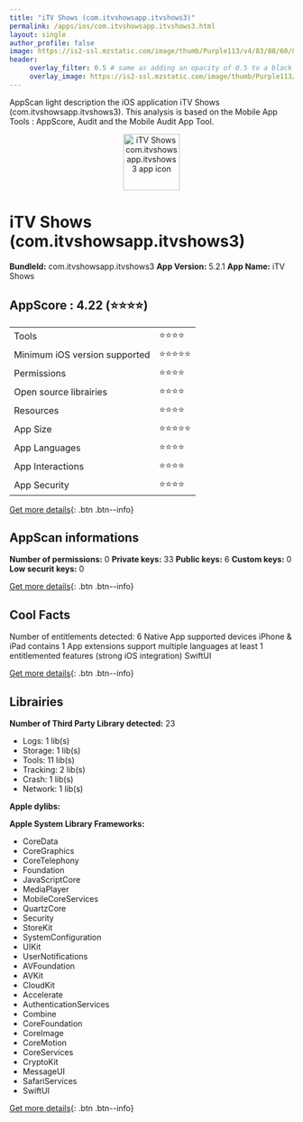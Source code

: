 ```yaml
---
title: "iTV Shows (com.itvshowsapp.itvshows3)"
permalink: /apps/ios/com.itvshowsapp.itvshows3.html
layout: single
author_profile: false
image: https://is2-ssl.mzstatic.com/image/thumb/Purple113/v4/83/88/60/83886026-fcfa-0814-0ad2-93f4c2feef5a/AppIcon-0-1x_U007emarketing-6-0-85-220.png/512x512bb.jpg
header: 
     overlay_filter: 0.5 # same as adding an opacity of 0.5 to a black background
     overlay_image: https://is2-ssl.mzstatic.com/image/thumb/Purple113/v4/83/88/60/83886026-fcfa-0814-0ad2-93f4c2feef5a/AppIcon-0-1x_U007emarketing-6-0-85-220.png/512x512bb.jpg
---
```

AppScan light description the iOS application iTV Shows (com.itvshowsapp.itvshows3). This analysis is based on the Mobile App Tools : AppScore, Audit and the Mobile Audit App Tool.

  
  
<div style="text-align: center;"><img src="https://is2-ssl.mzstatic.com/image/thumb/Purple113/v4/83/88/60/83886026-fcfa-0814-0ad2-93f4c2feef5a/AppIcon-0-1x_U007emarketing-6-0-85-220.png/512x512bb.jpg" width="100" height="100" alt="iTV Shows com.itvshowsapp.itvshows3 app icon"></div>  
  
# iTV Shows (com.itvshowsapp.itvshows3)

**BundleId:** com.itvshowsapp.itvshows3
**App Version:** 5.2.1
**App Name:** iTV Shows


## AppScore : 4.22 (⭐️⭐️⭐️⭐️) 

<table>
<tr><td> Tools </td><td> ⭐️⭐️⭐️⭐️ </td></tr>
<tr><td> Minimum iOS version supported </td><td> ⭐️⭐️⭐️⭐️⭐️ </td></tr>
<tr><td> Permissions </td><td> ⭐️⭐️⭐️⭐️ </td></tr>
<tr><td> Open source librairies </td><td> ⭐️⭐️⭐️⭐️ </td></tr>
<tr><td> Resources </td><td> ⭐️⭐️⭐️⭐️ </td></tr>
<tr><td> App Size </td><td> ⭐️⭐️⭐️⭐️⭐️ </td></tr>
<tr><td> App Languages </td><td> ⭐️⭐️⭐️⭐️ </td></tr>
<tr><td> App Interactions </td><td> ⭐️⭐️⭐️⭐️ </td></tr>
<tr><td> App Security </td><td> ⭐️⭐️⭐️⭐️ </td></tr>
</table>

[Get more details](/pricing.html){: .btn .btn--info}  
  
## AppScan informations 

**Number of permissions:** 0
**Private keys:** 33
**Public keys:** 6
**Custom keys:** 0
**Low securit keys:** 0
  
[Get more details](/pricing.html){: .btn .btn--info}

## Cool Facts

Number of entitlements detected: 6
Native App
supported devices iPhone & iPad
contains 1 App extensions
support multiple languages
at least 1 entitlemented features (strong iOS integration)
SwiftUI
  
[Get more details](/pricing.html){: .btn .btn--info}

## Librairies 
**Number of Third Party Library detected:** 23
- Logs: 1 lib(s)
- Storage: 1 lib(s)
- Tools: 11 lib(s)
- Tracking: 2 lib(s)
- Crash: 1 lib(s)
- Network: 1 lib(s)

**Apple dylibs:**


**Apple System Library Frameworks:**
- CoreData
- CoreGraphics
- CoreTelephony
- Foundation
- JavaScriptCore
- MediaPlayer
- MobileCoreServices
- QuartzCore
- Security
- StoreKit
- SystemConfiguration
- UIKit
- UserNotifications
- AVFoundation
- AVKit
- CloudKit
- Accelerate
- AuthenticationServices
- Combine
- CoreFoundation
- CoreImage
- CoreMotion
- CoreServices
- CryptoKit
- MessageUI
- SafariServices
- SwiftUI


  
[Get more details](/pricing.html){: .btn .btn--info}

